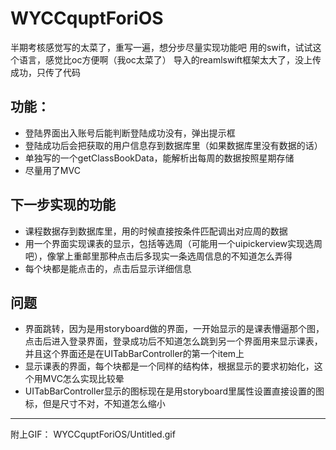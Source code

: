 # WYCCquptForiOS
半期考核感觉写的太菜了，重写一遍，想分步尽量实现功能吧
用的swift，试试这个语言，感觉比oc方便啊（我oc太菜了）
导入的reamlswift框架太大了，没上传成功，只传了代码
## 功能：
* 登陆界面出入账号后能判断登陆成功没有，弹出提示框
* 登陆成功后会把获取的用户信息存到数据库里（如果数据库里没有数据的话）
* 单独写的一个getClassBookData，能解析出每周的数据按照星期存储
* 尽量用了MVC
## 下一步实现的功能
* 课程数据存到数据库里，用的时候直接按条件匹配调出对应周的数据
* 用一个界面实现课表的显示，包括等选周（可能用一个uipickerview实现选周吧），像掌上重邮里那种点击后多现实一条选周信息的不知道怎么弄得
* 每个块都是能点击的，点击后显示详细信息
## 问题
* 界面跳转，因为是用storyboard做的界面，一开始显示的是课表懵逼那个图，点击后进入登录界面，登录成功后不知道怎么跳到另一个界面用来显示课表，并且这个界面还是在UITabBarController的第一个item上
* 显示课表的界面，每个块都是一个同样的结构体，根据显示的要求初始化，这个用MVC怎么实现比较晕
* UITabBarController显示的图标现在是用storyboard里属性设置直接设置的图标，但是尺寸不对，不知道怎么缩小
-------
附上GIF：
WYCCquptForiOS/Untitled.gif



